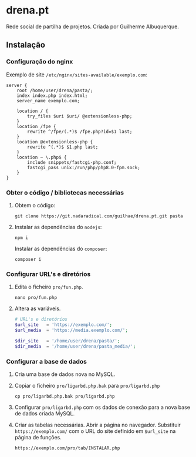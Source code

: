 # drena.pt

Rede social de partilha de projetos.
Criada por Guilherme Albuquerque.

## Instalação

### Configuração do nginx

Exemplo de site `/etc/nginx/sites-available/exemplo.com`:

    server {
        root /home/user/drena/pasta/;
        index index.php index.html;
        server_name exemplo.com;

        location / {
            try_files $uri $uri/ @extensionless-php;
        }
        location /fpe {
            rewrite ^/fpe/(.*)$ /fpe.php?id=$1 last;
        }
        location @extensionless-php {
            rewrite ^(.*)$ $1.php last;
        }
        location ~ \.php$ {
            include snippets/fastcgi-php.conf;
            fastcgi_pass unix:/run/php/php8.0-fpm.sock;
        }
    }

### Obter o código / bibliotecas necessárias

1. Obtem o código:

       git clone https://git.nadaradical.com/guilhae/drena.pt.git pasta

2. Instalar as dependências do `nodejs`:

       npm i

   Instalar as dependências do `composer`:

       composer i

### Configurar URL's e diretórios

1. Edita o ficheiro `pro/fun.php`.

       nano pro/fun.php

2. Altera as variáveis.

    ```php
    # URL's e diretórios
    $url_site	= 'https://exemplo.com/';
    $url_media	= 'https://media.exemplo.com/';

    $dir_site	= '/home/user/drena/pasta/';
    $dir_media	= '/home/user/drena/pasta_media/';
    ```

### Configurar a base de dados

1. Cria uma base de dados nova no MySQL.

2. Copiar o ficheiro `pro/ligarbd.php.bak` para `pro/ligarbd.php`

       cp pro/ligarbd.php.bak pro/ligarbd.php

3. Configurar `pro/ligarbd.php` com os dados de conexão para a nova base de dados criada MySQL.

4. Criar as tabelas necessárias.
Abrir a página no navegador. Substituir `https://exemplo.com/` com o URL do site definido em `$url_site` na página de funções.

       https://exemplo.com/pro/tab/INSTALAR.php